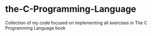 # the-C-Programming-Language
Collection of my code focused on implementing all exercises in The C Programming Language book   
